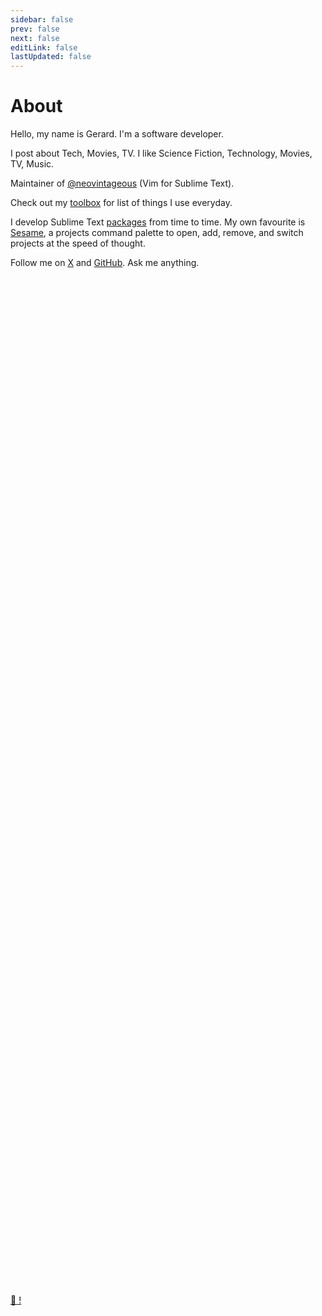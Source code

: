 ```yaml
---
sidebar: false
prev: false
next: false
editLink: false
lastUpdated: false
---
```


# About

Hello, my name is Gerard. I'm a software developer.

I post about Tech, Movies, TV. I like Science Fiction, Technology, Movies, TV, Music.

Maintainer of [@neovintageous](https://github.com/NeoVintageous/NeoVintageous) (Vim for Sublime Text).

Check out my [toolbox](/toolbox/) for  list of things I use everyday.

I develop Sublime Text [packages](/projects/#sublime-text) from time to time. My own favourite is [Sesame](/projects/sublime-sesame), a projects command palette to open, add, remove, and switch projects at the speed of thought.

Follow me on <a href="https://x.com/gerardroche_">X</a> and <a href="https://github.com/gerardroche/gerardroche.github.io/discussions">GitHub</a>. Ask me anything.

<br> <br> <br> <br> <br>
<br> <br> <br> <br> <br>
<br> <br> <br> <br> <br>
<br> <br> <br> <br> <br>
<br> <br> <br> <br> <br>
<br> <br> <br> <br> <br>
<br> <br> <br> <br> <br>
<br> <br> <br> <br> <br>
<br> <br> <br> <br> <br>
<br> <br> <br> <br> <br>
<br> <br> <br> <br> <br>
<br> <br> <br> <br> <br>
<br> <br> <br> <br> <br>
<br> <br> <br> <br> <br>
<br> <br> <br> <br> <br>
<br> <br> <br> <br> <br>
<br> <br> <br> <br> <br>
<br> <br> <br> <br> <br>
<br> <br> <br> <br> <br>

[:egg: !](/movies/)
